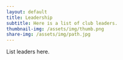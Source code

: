 ```yaml
---
layout: default
title: Leadership
subtitle: Here is a list of club leaders.  
thumbnail-img: /assets/img/thumb.png
share-img: /assets/img/path.jpg
---
```


List leaders here. 
